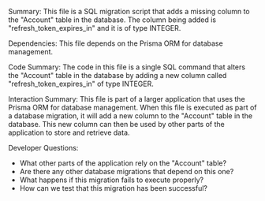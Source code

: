 Summary:
This file is a SQL migration script that adds a missing column to the "Account" table in the database. The column being added is "refresh_token_expires_in" and it is of type INTEGER.

Dependencies:
This file depends on the Prisma ORM for database management.

Code Summary:
The code in this file is a single SQL command that alters the "Account" table in the database by adding a new column called "refresh_token_expires_in" of type INTEGER.

Interaction Summary:
This file is part of a larger application that uses the Prisma ORM for database management. When this file is executed as part of a database migration, it will add a new column to the "Account" table in the database. This new column can then be used by other parts of the application to store and retrieve data.

Developer Questions:
- What other parts of the application rely on the "Account" table?
- Are there any other database migrations that depend on this one?
- What happens if this migration fails to execute properly?
- How can we test that this migration has been successful?